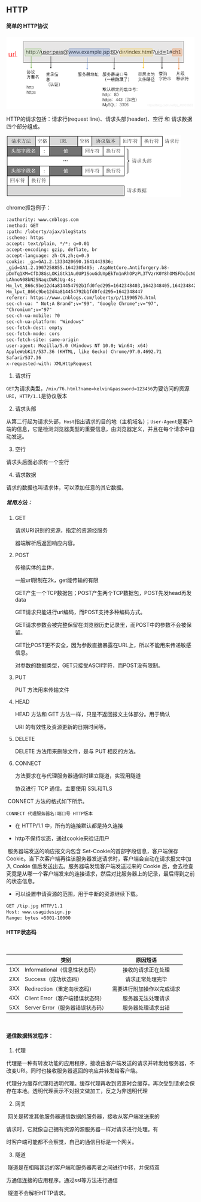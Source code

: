 ## HTTP

#### 简单的 HTTP协议

![在这里插入图片描述](http.assets/watermark,type_ZmFuZ3poZW5naGVpdGk,shadow_10,text_aHR0cHM6Ly9ibG9nLmNzZG4ubmV0L3FxXzQwOTMzNjYz,size_16,color_FFFFFF,t_70.png)



HTTP的请求包括：请求行(request line)、请求头部(header)、空行 和 请求数据 四个部分组成。

![img](http.assets/1843940-d3214aa6ebf47292.png)

chrome抓包例子：

```http
:authority: www.cnblogs.com
:method: GET
:path: /loberty/ajax/blogStats
:scheme: https
accept: text/plain, */*; q=0.01
accept-encoding: gzip, deflate, br
accept-language: zh-CN,zh;q=0.9
cookie: _ga=GA1.2.1333420690.1641443936; _gid=GA1.2.1907258855.1642305405; .AspNetCore.Antiforgery.b8-pDmTq1XM=CfDJ8GsLOKiGtk1Au0UP1SouGdUXpEkTm1nRhOPzPL3TVzrK0Y8hOMSFDoIcNDjtvf7JkP6wXDJog0ohJbj6fRzqsiiqFHkNqWRLIjpmQ2hWQ01PJO7P4CrnIygKgr6Yc-LAhnoN08bN2SNaqcDWRJUg-4s; Hm_lvt_866c9be12d4a814454792b1fd0fed295=1642348403,1642348405,1642348425,1642348447; Hm_lpvt_866c9be12d4a814454792b1fd0fed295=1642348447
referer: https://www.cnblogs.com/loberty/p/11990576.html
sec-ch-ua: " Not;A Brand";v="99", "Google Chrome";v="97", "Chromium";v="97"
sec-ch-ua-mobile: ?0
sec-ch-ua-platform: "Windows"
sec-fetch-dest: empty
sec-fetch-mode: cors
sec-fetch-site: same-origin
user-agent: Mozilla/5.0 (Windows NT 10.0; Win64; x64) AppleWebKit/537.36 (KHTML, like Gecko) Chrome/97.0.4692.71 Safari/537.36
x-requested-with: XMLHttpRequest
```

1. 请求行

`GET`为请求类型，`/mix/76.html?name=kelvin&password=123456`为要访问的资源`URI`，`HTTP/1.1`是协议版本

2. 请求头部

从第二行起为请求头部，`Host`指出请求的目的地（主机域名）；`User-Agent`是客户端的信息，它是检测浏览器类型的重要信息，由浏览器定义，并且在每个请求中自动发送。

3. 空行

请求头后面必须有一个空行

4. 请求数据

请求的数据也叫请求体，可以添加任意的其它数据。

##### 常用方法：

1. GET

    请求URI识别的资源，指定的资源经服务

    器端解析后返回响应内容。

2. POST

    传输实体的主体，

    一般url限制在2k，get能传输的有限

    GET产生一个TCP数据包；POST产生两个TCP数据包，POST先发head再发data

    GET请求只能进行url编码，而POST支持多种编码方式。

    GET请求参数会被完整保留在浏览器历史记录里，而POST中的参数不会被保留。

    GET比POST更不安全，因为参数直接暴露在URL上，所以不能用来传递敏感信息。

    对参数的数据类型，GET只接受ASCII字符，而POST没有限制。

3. PUT

    PUT 方法用来传输文件

4. HEAD

    HEAD 方法和 GET 方法一样，只是不返回报文主体部分。用于确认

    URI 的有效性及资源更新的日期时间等。

5. DELETE

    DELETE 方法用来删除文件，是与 PUT 相反的方法。

6. CONNECT

    方法要求在与代理服务器通信时建立隧道，实现用隧道

    协议进行 TCP 通信。主要使用 SSL和TLS

​					CONNECT 方法的格式如下所示。

```http
CONNECT 代理服务器名:端口号 HTTP版本
```

+ 在 HTTP/1.1 中，所有的连接默认都是持久连接

+ http不保持状态，通过cookie来验证用户

​		服务器端发送的响应报文内包含 Set-Cookie的首部字段信息，客户端保存 Cookie。当下次客户端再往该服务器发送请求时，客户端会自动在请求报文中加入 Cookie 值后发送出去。服务器端发现客户端发送过来的 Cookie 后，会去检查究竟是从哪一个客户端发来的连接请求，然后对比服务器上的记录，最后得到之前的状态信息。

+ 可以设置申请资源的范围，用于中断的资源继续下载。

```http
GET /tip.jpg HTTP/1.1
Host: www.usagidesign.jp
Range: bytes =5001-10000
```

#### HTTP状态码

​		

|      | 类别                             |          原因短语          |
| ---- | -------------------------------- | :------------------------: |
| 1XX  | Informational（信息性状态码）    |     接收的请求正在处理     |
| 2XX  | Success（成功状态码）            |      请求正常处理完毕      |
| 3XX  | Redirection（重定向状态码）      | 需要进行附加操作以完成请求 |
| 4XX  | Client Error（客户端错误状态码） |     服务器无法处理请求     |
| 5XX  | Server Error（服务器错误状态码） |     服务器处理请求出错     |

​		

#### 通信数据转发程序：

1. 代理

​		代理是一种有转发功能的应用程序，接收由客户端发送的请求并转发给服务器，不改变URI。同时也接收服务器返回的响应并转发给客户端。

​		代理分为缓存代理和透明代理。缓存代理再收到资源时会缓存，再次受到请求会保存在本地。透明代理表示不对报文做加工，反之为非透明代理

2. 网关

​		网关是转发其他服务器通信数据的服务器，接收从客户端发送来的

请求时，它就像自己拥有资源的源服务器一样对请求进行处理。有

时客户端可能都不会察觉，自己的通信目标是一个网关。

3. 隧道

​		隧道是在相隔甚远的客户端和服务器两者之间进行中转，并保持双

方通信连接的应用程序。通过ssl等方法进行通信

​		隧道不会解析HTTP请求。
